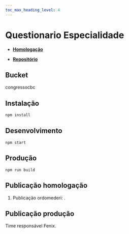 ```yaml
---
toc_max_heading_level: 4
---
```


# Questionario Especialidade

- **[Homologação](http://desenv.ordomederi.com/questionario/)**

- **[Repositório](https://github.com/MEDGRUPOGIT/questionario-especialidades)**

## Bucket

congressocbc

## Instalação

```bash
npm install
```

## Desenvolvimento

```
npm start
```

## Produção 

```
npm run build
```

## Publicação homologação

1. Publicação ordomederi: .

## Publicação produção

Time responsável Fenix.